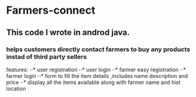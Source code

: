 # Farmers-connect
## This code I wrote in androd java.
### helps customers directly contact farmers to buy any products instad of third party sellers
features:
⋅⋅* user registration
⋅⋅* user login
⋅⋅* farmer easy registration
⋅⋅* farmer login
⋅⋅* form to fill the item details ,includes name description and price
⋅⋅* display all the items available along with farmer name and hist location
